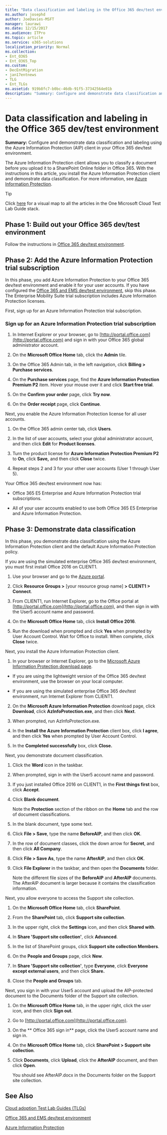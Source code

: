 ```yaml
---
title: "Data classification and labeling in the Office 365 dev/test environment"
ms.author: josephd
author: JoeDavies-MSFT
manager: laurawi
ms.date: 12/15/2017
ms.audience: ITPro
ms.topic: article
ms.service: o365-solutions
localization_priority: Normal
ms.collection:
- Ent_O365
- Ent_O365_Top
ms.custom:
- DecEntMigration
- jan17entnews
- TLG
- Ent_TLGs
ms.assetid: 919b8fc7-b0bc-46db-91f5-37342564e01b
description: "Summary: Configure and demonstrate data classification and labeling using the Azure Information Protection (AIP) client in your Office 365 dev/test environment."
---
```


# Data classification and labeling in the Office 365 dev/test environment

 **Summary:** Configure and demonstrate data classification and labeling using the Azure Information Protection (AIP) client in your Office 365 dev/test environment.
  
The Azure Information Protection client allows you to classify a document before you upload it to a SharePoint Online folder in Office 365. With the instructions in this article, you install the Azure Information Protection client and demonstrate data classification. For more information, see [Azure Information Protection](https://www.microsoft.com/cloud-platform/azure-information-protection).
  
> [!TIP]
> Click [here](http://aka.ms/catlgstack) for a visual map to all the articles in the One Microsoft Cloud Test Lab Guide stack.
  
## Phase 1: Build out your Office 365 dev/test environment

Follow the instructions in [Office 365 dev/test environment](office-365-dev-test-environment.md).
  
## Phase 2: Add the Azure Information Protection trial subscription

In this phase, you add Azure Information Protection to your Office 365 dev/test environment and enable it for your user accounts. If you have configured the [Office 365 and EMS dev/test environment](http://technet.microsoft.com/library/c76eea86-d4b6-4d35-ad89-341696e89ef7.aspx), skip this phase. The Enterprise Mobility Suite trial subscription includes Azure Information Protection licenses.
  
First, sign up for an Azure Information Protection trial subscription.
  
### Sign up for an Azure Information Protection trial subscription

1. In Internet Explorer or your browser, go to [http://portal.office.com](http://portal.office.com) and sign in with your Office 365 global administrator account.
    
2. On the **Microsoft Office Home** tab, click the **Admin** tile.
    
3. On the Office 365 Admin tab, in the left navigation, click **Billing > Purchase services**.
    
4. On the **Purchase services** page, find the **Azure Information Protection Premium P2** item. Hover your mouse over it and click **Start free trial**.
    
5. On the **Confirm your order** page, click **Try now**.
    
6. On the **Order receipt** page, click **Continue**.
    
Next, you enable the Azure Information Protection license for all user accounts.
  
1. On the Office 365 admin center tab, click **Users**.
    
2.  In the list of user accounts, select your global administrator account, and then click **Edit** for **Product licenses**.
    
3. Turn the product license for **Azure Information Protection Premium P2** to **On**, click **Save,** and then click **Close** twice.
    
4. Repeat steps 2 and 3 for your other user accounts (User 1 through User 5).
    
Your Office 365 dev/test environment now has:
  
- Office 365 E5 Enterprise and Azure Information Protection trial subscriptions.
    
- All of your user accounts enabled to use both Office 365 E5 Enterprise and Azure Information Protection.
    
## Phase 3: Demonstrate data classification

In this phase, you demonstrate data classification using the Azure Information Protection client and the default Azure Information Protection policy.
  
If you are using the simulated enterprise Office 365 dev/test environment, you must first install Office 2016 on CLIENT1.
  
1. Use your browser and go to the [Azure portal](http://portal.azure.com).
    
2. Click **Resource Groups >** [your resource group name] **> CLIENT1 > Connect**.
    
3. From CLIENT1, run Internet Explorer, go to the Office portal at [http://portal.office.com](http://portal.office.com), and then sign in with the User5 account name and password.
    
4. On the **Microsoft Office Home** tab, click **Install Office 2016**.
    
5. Run the download when prompted and click **Yes** when prompted by User Account Control. Wait for Office to install. When complete, click **Close** twice.
    
Next, you install the Azure Information Protection client.
  
1. In your browser or Internet Explorer, go to the [Microsoft Azure Information Protection download page](https://www.microsoft.com/download/details.aspx?id=53018).
    
  - If you are using the lightweight version of the Office 365 dev/test environment, use the browser on your local computer.
    
  - If you are using the simulated enterprise Office 365 dev/test environment, run Internet Explorer from CLIENT1.
    
2. On the **Microsoft Azure Information Protection** download page, click **Download**, click **AzInfoProtection.exe**, and then click **Next**.
    
3. When prompted, run AzInfoProtection.exe.
    
4. In the **Install the Azure Information Protection** client box, click **I agree**, and then click **Yes** when prompted by User Account Control.
    
5. In the **Completed successfully** box, click **Close.**
    
Next, you demonstrate document classification.
  
1. Click the **Word** icon in the taskbar.
    
2. When prompted, sign in with the User5 account name and password.
    
3. If you just installed Office 2016 on CLIENT1, in the **First things first** box, click **Accept**.
    
4. Click **Blank document**. 
    
    Note the **Protection** section of the ribbon on the **Home** tab and the row of document classifications.
    
5. In the blank document, type some text.
    
6. Click **File > Save**, type the name **BeforeAIP**, and then click **OK**. 
    
7. In the row of document classes, click the down arrow for **Secret**, and then click **All Company**.
    
8. Click **File > Save As**, type the name **AfterAIP**, and then click **OK**.
    
9. Click **File Explorer** in the taskbar, and then open the **Documents** folder.
    
    Note the different file sizes of the **BeforeAIP** and **AfterAIP** documents. The AfterAIP document is larger because it contains the classification information.
    
Next, you allow everyone to access the Support site collection.
  
1. On the **Microsoft Office Home** tab, click **SharePoint**.
    
2. From the **SharePoint** tab, click **Support site collection**.
    
3. In the upper right, click the **Settings** icon, and then click **Shared with**.
    
4. In **Share 'Support site collection'**, click **Advanced**.
    
5. In the list of SharePoint groups, click **Support site collection Members**.
    
6. On the **People and Groups** page, click **New**.
    
7. In **Share 'Support site collection'**, type **Everyone**, click **Everyone except external users**, and then click **Share.**
    
8. Close the **People and Groups** tab.
    
Next, you sign in with your User5 account and upload the AIP-protected document to the Documents folder of the Support site collection.
  
1. On the **Microsoft Office Home** tab, in the upper right, click the user icon, and then click **Sign out**.
    
2. Go to [http://portal.office.com](http://portal.office.com).
    
3. On the ** Office 365 sign in** page, click the User5 account name and sign in.
    
4. On the **Microsoft Office Home** tab, click **SharePoint > Support site collection**.
    
5. Click **Documents**, click **Upload**, click the **AfterAIP** document, and then click **Open**.
    
    You should see AfterAIP.docx in the Documents folder on the Support site collection.
    
## See Also

[Cloud adoption Test Lab Guides (TLGs)](cloud-adoption-test-lab-guides-tlgs.md)

[Office 365 and EMS dev/test environment](http://technet.microsoft.com/library/c76eea86-d4b6-4d35-ad89-341696e89ef7.aspx)
  
[Azure Information Protection](https://www.microsoft.com/cloud-platform/azure-information-protection)



